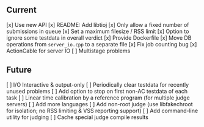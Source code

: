 ## Current

[x] Use new API
[x] README: Add libtioj
[x] Only allow a fixed number of submissions in queue
[x] Set a maximum filesize / RSS limit
[x] Option to ignore some testdata in overall verdict
[x] Provide Dockerfile
[x] Move DB operations from `server_io.cpp` to a separate file
[x] Fix job counting bug
[x] ActionCable for server IO
[ ] Multistage problems

## Future

[ ] I/O Interactive & output-only
[ ] Periodically clear testdata for recently unused problems
[ ] Add option to stop on first non-AC testdata of each task
[ ] Linear time calibration by a reference program (for multiple judge servers)
[ ] Add more languages
[ ] Add non-root judge (use libfakechroot for isolation; no RSS limiting & VSS reporting support)
[ ] Add command-line utility for judging
[ ] Cache special judge compile results
